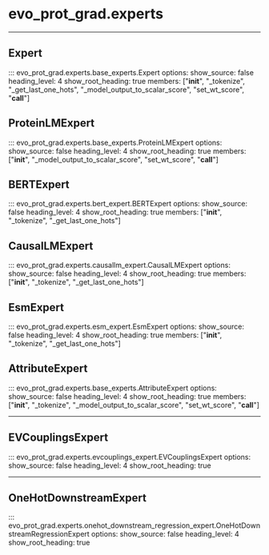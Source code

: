 # evo_prot_grad.experts

---

## Expert
::: evo_prot_grad.experts.base_experts.Expert
    options:
        show_source: false
        heading_level: 4
        show_root_heading: true
        members: ["__init__", "_tokenize", "_get_last_one_hots", "_model_output_to_scalar_score", "set_wt_score", "__call__"]


## ProteinLMExpert
::: evo_prot_grad.experts.base_experts.ProteinLMExpert
    options:
        show_source: false
        heading_level: 4
        show_root_heading: true
        members: ["__init__", "_model_output_to_scalar_score", "set_wt_score", 
        "__call__"]

## BERTExpert
::: evo_prot_grad.experts.bert_expert.BERTExpert
    options:
        show_source: false
        heading_level: 4
        show_root_heading: true
        members: ["__init__", "_tokenize", "_get_last_one_hots"]

## CausalLMExpert
::: evo_prot_grad.experts.causallm_expert.CausalLMExpert
    options:
        show_source: false
        heading_level: 4
        show_root_heading: true
        members: ["__init__", "_tokenize", "_get_last_one_hots"]

## EsmExpert
::: evo_prot_grad.experts.esm_expert.EsmExpert
    options:
        show_source: false
        heading_level: 4
        show_root_heading: true
        members: ["__init__", "_tokenize", "_get_last_one_hots"]

## AttributeExpert
::: evo_prot_grad.experts.base_experts.AttributeExpert
    options:
        show_source: false
        heading_level: 4
        show_root_heading: true
        members: ["__init__", "_tokenize", "_model_output_to_scalar_score", "set_wt_score", "__call__"]

---


## EVCouplingsExpert
::: evo_prot_grad.experts.evcouplings_expert.EVCouplingsExpert
    options:
        show_source: false
        heading_level: 4
        show_root_heading: true

---

## OneHotDownstreamExpert
::: evo_prot_grad.experts.onehot_downstream_regression_expert.OneHotDownstreamRegressionExpert
    options:
        show_source: false
        heading_level: 4
        show_root_heading: true